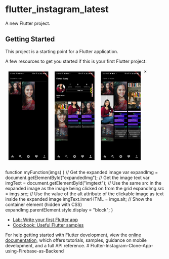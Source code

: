 # flutter_instagram_latest

A new Flutter project.

## Getting Started

This project is a starting point for a Flutter application.

A few resources to get you started if this is your first Flutter project:

<!-- The grid: four columns -->
<div class="row">
  <div class="column">
    <img src="readme_photos/Screenshot_20240524-151343.jpg" alt="Nature" onclick="myFunction(this);">
  </div>
  <div class="column">
    <img src="Screenshot_20240524-151656.jpg" alt="Snow" onclick="myFunction(this);">
  </div>
  <div class="column">
    <img src="Screenshot_20240524-151737.jpg" alt="Mountains" onclick="myFunction(this);">
  </div>
</div>

<!-- The expanding image container -->
<div class="container">
  <!-- Close the image -->
  <span onclick="this.parentElement.style.display='none'" class="closebtn">&times;</span>
  <!-- Expanded image -->
  <img id="expandedImg" style="width:100%">
  <!-- Image text -->
  <div id="imgtext"></div>
</div>
<div>
function myFunction(imgs) {
  // Get the expanded image
  var expandImg = document.getElementById("expandedImg");
  // Get the image text
  var imgText = document.getElementById("imgtext");
  // Use the same src in the expanded image as the image being clicked on from the grid
  expandImg.src = imgs.src;
  // Use the value of the alt attribute of the clickable image as text inside the expanded image
  imgText.innerHTML = imgs.alt;
  // Show the container element (hidden with CSS)
  expandImg.parentElement.style.display = "block";
}
</div>
<style>
/* The grid: Four equal columns that floats next to each other */
.column {
  float: left;
  width: 25%;
  padding: 10px;
}

/* Style the images inside the grid */
.column img {
opacity: 0.8;
cursor: pointer;
}

.column img:hover {
opacity: 1;
}

/* Clear floats after the columns */
.row:after {
content: "";
display: table;
clear: both;
}

/* The expanding image container (positioning is needed to position the close button and the text) */
.container {
position: relative;
display: none;
}

/* Expanding image text */
#imgtext {
position: absolute;
bottom: 15px;
left: 15px;
color: white;
font-size: 20px;
}

/* Closable button inside the image */
.closebtn {
position: absolute;
top: 10px;
right: 15px;
color: white;
font-size: 35px;
cursor: pointer;
}
</style>


- [Lab: Write your first Flutter app](https://docs.flutter.dev/get-started/codelab)
- [Cookbook: Useful Flutter samples](https://docs.flutter.dev/cookbook)

For help getting started with Flutter development, view the
[online documentation](https://docs.flutter.dev/), which offers tutorials,
samples, guidance on mobile development, and a full API reference.
#   F l u t t e r - I n s t a g r a m - C l o n e - A p p - u s i n g - F i r e b a s e - a s - B a c k e n d 
 
 